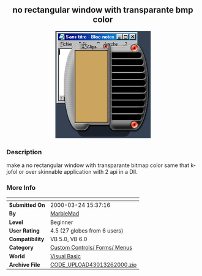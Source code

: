 ﻿<div align="center">

## no rectangular window with transparante bmp color

<img src="PIC2000326351324130.gif">
</div>

### Description

make a no rectangular window with transparante bitmap color same that k-jofol or over skinnable application with 2 api in a Dll.
 
### More Info
 


<span>             |<span>
---                |---
**Submitted On**   |2000-03-24 15:37:16
**By**             |[MarbleMad](https://github.com/Planet-Source-Code/PSCIndex/blob/master/ByAuthor/marblemad.md)
**Level**          |Beginner
**User Rating**    |4.5 (27 globes from 6 users)
**Compatibility**  |VB 5\.0, VB 6\.0
**Category**       |[Custom Controls/ Forms/  Menus](https://github.com/Planet-Source-Code/PSCIndex/blob/master/ByCategory/custom-controls-forms-menus__1-4.md)
**World**          |[Visual Basic](https://github.com/Planet-Source-Code/PSCIndex/blob/master/ByWorld/visual-basic.md)
**Archive File**   |[CODE\_UPLOAD43013262000\.zip](https://github.com/Planet-Source-Code/marblemad-no-rectangular-window-with-transparante-bmp-color__1-6804/archive/master.zip)








